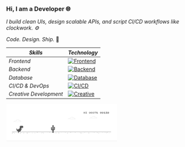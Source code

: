 ### Hi, I am a Developer 🌐

*I build clean UIs, design scalable APIs, and script CI/CD workflows like clockwork. ⚙️*

*Code. Design. Ship.* 🚀

| *Skills* | *Technology* |
|----------------|------------------|
| *Frontend* | [![Frontend](https://skillicons.dev/icons?i=html,css,js,ts,react,nextjs,lit,redux,threejs&perline=8)](https://skillicons.dev) |
| *Backend*  | [![Backend](https://skillicons.dev/icons?i=nodejs,expressjs,nestjs,python&perline=8)](https://skillicons.dev) |
| *Database* | [![Database](https://skillicons.dev/icons?i=postgresql,mysql,rds,dynamodb,mongodb&perline=8)](https://skillicons.dev) |
| *CI/CD & DevOps* | [![CI/CD](https://skillicons.dev/icons?i=linux,docker,githubactions,aws&perline=8)](https://skillicons.dev) |
| *Creative Development* | [![Creative](https://skillicons.dev/icons?i=threejs,figma,illustrator,blender&perline=8)](https://skillicons.dev) |


<img src="https://github.com/Soneshaps/soneshaps/blob/main/dino.gif" width="300" />
